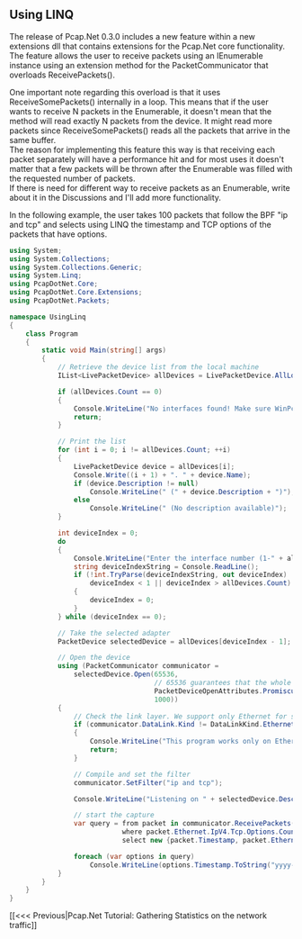 ## Using LINQ

The release of Pcap.Net 0.3.0 includes a new feature within a new extensions dll that contains extensions for the Pcap.Net core functionality.  
The feature allows the user to receive packets using an IEnumerable<Packet> instance using an extension method for the PacketCommunicator that overloads ReceivePackets().

One important note regarding this overload is that it uses ReceiveSomePackets() internally in a loop. This means that if the user wants to receive N packets in the Enumerable, it doesn't mean that the method will read exactly N packets from the device. It might read more packets since ReceiveSomePackets() reads all the packets that arrive in the same buffer.  
The reason for implementing this feature this way is that receiving each packet separately will have a performance hit and for most uses it doesn't matter that a few packets will be thrown after the Enumerable was filled with the requested number of packets.  
If there is need for different way to receive packets as an Enumerable, write about it in the Discussions and I'll add more functionality.

In the following example, the user takes 100 packets that follow the BPF "ip and tcp" and selects using LINQ the timestamp and TCP options of the packets that have options.

```C#
using System;
using System.Collections;
using System.Collections.Generic;
using System.Linq;
using PcapDotNet.Core;
using PcapDotNet.Core.Extensions;
using PcapDotNet.Packets;

namespace UsingLinq
{
    class Program
    {
        static void Main(string[] args)
        {
            // Retrieve the device list from the local machine
            IList<LivePacketDevice> allDevices = LivePacketDevice.AllLocalMachine;

            if (allDevices.Count == 0)
            {
                Console.WriteLine("No interfaces found! Make sure WinPcap is installed.");
                return;
            }

            // Print the list
            for (int i = 0; i != allDevices.Count; ++i)
            {
                LivePacketDevice device = allDevices[i];
                Console.Write((i + 1) + ". " + device.Name);
                if (device.Description != null)
                    Console.WriteLine(" (" + device.Description + ")");
                else
                    Console.WriteLine(" (No description available)");
            }

            int deviceIndex = 0;
            do
            {
                Console.WriteLine("Enter the interface number (1-" + allDevices.Count + "):");
                string deviceIndexString = Console.ReadLine();
                if (!int.TryParse(deviceIndexString, out deviceIndex) ||
                    deviceIndex < 1 || deviceIndex > allDevices.Count)
                {
                    deviceIndex = 0;
                }
            } while (deviceIndex == 0);

            // Take the selected adapter
            PacketDevice selectedDevice = allDevices[deviceIndex - 1];

            // Open the device
            using (PacketCommunicator communicator =
                selectedDevice.Open(65536,                                  // portion of the packet to capture
                                    // 65536 guarantees that the whole packet will be captured on all the link layers
                                    PacketDeviceOpenAttributes.Promiscuous, // promiscuous mode
                                    1000))                                  // read timeout
            {
                // Check the link layer. We support only Ethernet for simplicity.
                if (communicator.DataLink.Kind != DataLinkKind.Ethernet)
                {
                    Console.WriteLine("This program works only on Ethernet networks.");
                    return;
                }

                // Compile and set the filter
                communicator.SetFilter("ip and tcp");

                Console.WriteLine("Listening on " + selectedDevice.Description + "...");

                // start the capture
                var query = from packet in communicator.ReceivePackets(100)
                            where packet.Ethernet.IpV4.Tcp.Options.Count != 0
                            select new {packet.Timestamp, packet.Ethernet.IpV4.Tcp.Options};

                foreach (var options in query)
                    Console.WriteLine(options.Timestamp.ToString("yyyy-MM-dd hh:mm:ss.fff") + " options: " + options.Options);
            }
        }
    }
}
```

[[&lt;&lt;&lt; Previous|Pcap.Net Tutorial: Gathering Statistics on the network traffic]]
